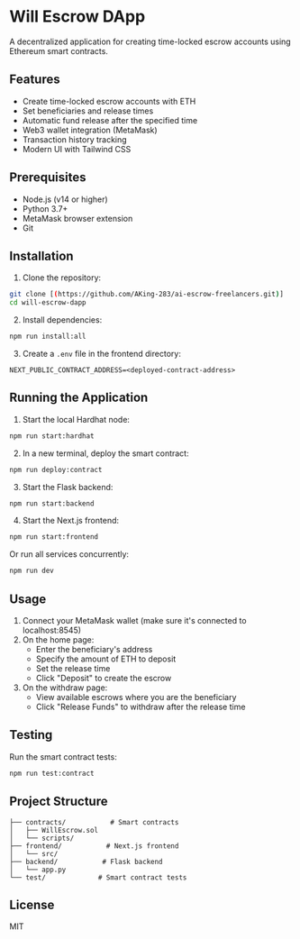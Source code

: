 # Will Escrow DApp

A decentralized application for creating time-locked escrow accounts using Ethereum smart contracts.

## Features

- Create time-locked escrow accounts with ETH
- Set beneficiaries and release times
- Automatic fund release after the specified time
- Web3 wallet integration (MetaMask)
- Transaction history tracking
- Modern UI with Tailwind CSS

## Prerequisites

- Node.js (v14 or higher)
- Python 3.7+
- MetaMask browser extension
- Git

## Installation

1. Clone the repository:
```bash
git clone [(https://github.com/AKing-283/ai-escrow-freelancers.git)]
cd will-escrow-dapp
```

2. Install dependencies:
```bash
npm run install:all
```

3. Create a `.env` file in the frontend directory:
```
NEXT_PUBLIC_CONTRACT_ADDRESS=<deployed-contract-address>
```

## Running the Application

1. Start the local Hardhat node:
```bash
npm run start:hardhat
```

2. In a new terminal, deploy the smart contract:
```bash
npm run deploy:contract
```

3. Start the Flask backend:
```bash
npm run start:backend
```

4. Start the Next.js frontend:
```bash
npm run start:frontend
```

Or run all services concurrently:
```bash
npm run dev
```

## Usage

1. Connect your MetaMask wallet (make sure it's connected to localhost:8545)
2. On the home page:
   - Enter the beneficiary's address
   - Specify the amount of ETH to deposit
   - Set the release time
   - Click "Deposit" to create the escrow
3. On the withdraw page:
   - View available escrows where you are the beneficiary
   - Click "Release Funds" to withdraw after the release time

## Testing

Run the smart contract tests:
```bash
npm run test:contract
```

## Project Structure

```
├── contracts/           # Smart contracts
│   ├── WillEscrow.sol
│   └── scripts/
├── frontend/           # Next.js frontend
│   └── src/
├── backend/           # Flask backend
│   └── app.py
└── test/             # Smart contract tests
```

## License

MIT 
